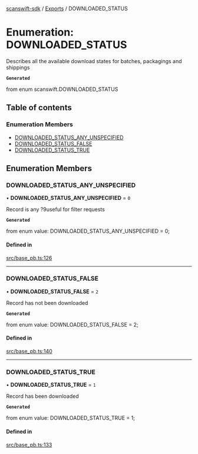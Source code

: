 [scanswift-sdk](../README.md) / [Exports](../modules.md) / DOWNLOADED\_STATUS

# Enumeration: DOWNLOADED\_STATUS

Describes all the available download states for batches, packagings and shippings

**`Generated`**

from enum scanswift.DOWNLOADED_STATUS

## Table of contents

### Enumeration Members

- [DOWNLOADED\_STATUS\_ANY\_UNSPECIFIED](DOWNLOADED_STATUS.md#downloaded_status_any_unspecified)
- [DOWNLOADED\_STATUS\_FALSE](DOWNLOADED_STATUS.md#downloaded_status_false)
- [DOWNLOADED\_STATUS\_TRUE](DOWNLOADED_STATUS.md#downloaded_status_true)

## Enumeration Members

### DOWNLOADED\_STATUS\_ANY\_UNSPECIFIED

• **DOWNLOADED\_STATUS\_ANY\_UNSPECIFIED** = ``0``

Record is any ?9useful for filter requests

**`Generated`**

from enum value: DOWNLOADED_STATUS_ANY_UNSPECIFIED = 0;

#### Defined in

[src/base_pb.ts:126](https://github.com/TCUBEAI-TECHNOLOGIES-PRIVATE-LIMITED/ts-sdk/blob/85a94f2/src/base_pb.ts#L126)

___

### DOWNLOADED\_STATUS\_FALSE

• **DOWNLOADED\_STATUS\_FALSE** = ``2``

Record has not been downloaded

**`Generated`**

from enum value: DOWNLOADED_STATUS_FALSE = 2;

#### Defined in

[src/base_pb.ts:140](https://github.com/TCUBEAI-TECHNOLOGIES-PRIVATE-LIMITED/ts-sdk/blob/85a94f2/src/base_pb.ts#L140)

___

### DOWNLOADED\_STATUS\_TRUE

• **DOWNLOADED\_STATUS\_TRUE** = ``1``

Record has been downloaded

**`Generated`**

from enum value: DOWNLOADED_STATUS_TRUE = 1;

#### Defined in

[src/base_pb.ts:133](https://github.com/TCUBEAI-TECHNOLOGIES-PRIVATE-LIMITED/ts-sdk/blob/85a94f2/src/base_pb.ts#L133)
